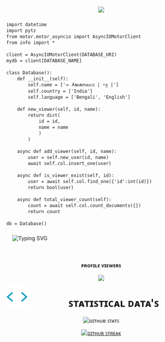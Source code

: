 
###

<p align="center"><img align="center" height="400" src="https://telegra.ph/file/4685c87a5ded60d7752eb.jpg"/>

###

```python3
import datetime
import pytz
from motor.motor_asyncio import AsyncIOMotorClient
from info import *

client = AsyncIOMotorClient(DATABASE_URI)
mydb = client[DATABASE_NAME]

class Database():
    def __init__(self):
        self.name = ['⌯ Ꭺɴᴏɴʏᴍᴏᴜꜱ | ×͜× |']
        self.country = ['India']
        self.language = ['Bengali', 'English']

    def new_viewer(self, id, name):
        return dict(
            id = id,
            name = name
            )
        )

    async def add_viewer(self, id, name):
        user = self.new_user(id, name)
        await self.col.insert_one(user)
    
    async def is_viewer_exist(self, id):
        user = await self.col.find_one({'id':int(id)})
        return bool(user)
    
    async def total_viewer_count(self):
        count = await self.col.count_documents({})
        return count 

db = Database()
```

###

&nbsp;   &nbsp;  ![Typing SVG](https://readme-typing-svg.herokuapp.com/?lines=ʙᴀᴍ+ʙʜᴏʟᴇ+😊;ᴡᴇʟᴄᴏᴍᴇ+ᴛᴏ+ᴍʏ+ᴘʀᴏꜰɪʟᴇ.;ʙᴏʟᴏ+ʜᴀʀ+ʜᴀʀ+ᴍᴀʜᴀᴅᴇᴠ.)

###

<div align="center">
<br><p align="center"><b>ᴘʀᴏꜰɪʟᴇ ᴠɪᴇᴡᴇʀꜱ</b></p>  
<p align="center"><img align="center" src="https://profile-counter.glitch.me/{NBBotz}/count.svg"/></p> 

<img src="https://github.com/NBBotz/NBBotz/blob/main/items/analytics.webp" width="57px" style="float: left; margin-right: 10px;">
<h1>ꜱᴛᴀᴛɪꜱᴛɪᴄᴀʟ ᴅᴀᴛᴀ'ꜱ</h1>

<p align="center">
  <img width="49%" src="https://github-readme-stats.vercel.app/api?username=NBBotz&show_icons=true&line_height=37&locale=en&bg_color=0d1117&text_color=ffffff"
       alt="ɢɪᴛʜᴜʙ ꜱᴛᴀᴛꜱ" />
  
</p>

[![ɢɪᴛʜᴜʙ ꜱᴛʀᴇᴀᴋ](https://streak-stats.demolab.com/?user=NBbotz&theme=green_nur)](https://git.io/streak-stats)

